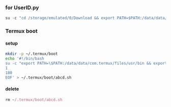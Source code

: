 ### for UserID.py 
```js
su -c "cd /storage/emulated/0/Download && export PATH=$PATH:/data/data/com.termux/files/usr/bin && export TERM=xterm-256color && python UserID.py"
```
### Termux boot
#### setup
```sh
mkdir -p ~/.termux/boot
echo '#!/bin/bash
su -c "export PATH=\$PATH:/data/data/com.termux/files/usr/bin && export TERM=xterm-256color && cd /storage/emulated/0/Download && python ./Rejoin.py" <<EOF
1
180
EOF' > ~/.termux/boot/abcd.sh
```
#### delete 
```js
rm ~/.termux/boot/abcd.sh
```
